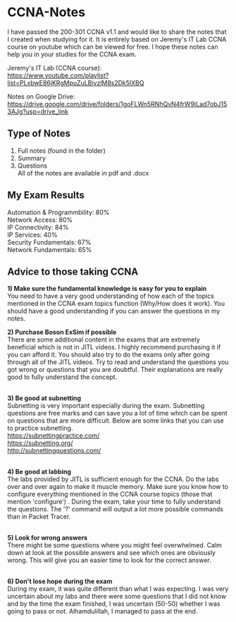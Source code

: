 # CCNA-Notes
I have passed the 200-301 CCNA v1.1 and would like to share the notes that I created when studying for it. It is entirely based on Jeremy's IT Lab CCNA course on youtube which can be viewed for free. I hope these notes can help you in your studies for the CCNA exam. <br>

Jeremy's IT Lab (CCNA course): <br>
https://www.youtube.com/playlist?list=PLxbwE86jKRgMpuZuLBivzlM8s2Dk5lXBQ

Notes on Google Drive: <br>
https://drive.google.com/drive/folders/1goFLWn5RNhQvN4frW9iLad7obJ153AJg?usp=drive_link

## Type of Notes
1) Full notes (found in the folder)
2) Summary
3) Questions
<br> All of the notes are available in pdf and .docx 

## My Exam Results
Automation & Programmbility: 80% <br>
Network Access:              80% <br>
IP Connectivity:             84% <br>
IP Services:                 40% <br>
Security Fundamentals:       67% <br>
Network Fundamentals:        65% <br>


## Advice to those taking CCNA

<b>1) Make sure the fundamental knowledge is easy for you to explain </b><br>
You need to have a very good understanding of how each of the topics mentioned in the CCNA exam topics function (Why/How does it work). You should have a good understanding if you can answer the questions in my notes.

<b>2) Purchase Boson ExSim if possible </b><br>
There are some additional content in the exams that are extremely beneficial which is not in JITL videos. I highly recommend purchasing it if you can afford it. You should also try to do the exams only after going through all of the JITL videos. Try to read and understand the questions you got wrong or questions that you are doubtful. Their explanations are really good to fully understand the concept.<br><br>

<b>3) Be good at subnetting </b><br>
Subnetting is very important especially during the exam. Subnetting questions are free marks and can save you a lot of time which can be spent on questions that are more difficult. Below are some links that you can use to practice subnetting.<br>
https://subnettingpractice.com/ <br>
https://subnetting.org/ <br>
http://subnettingquestions.com/ <br><br>

<b>4) Be good at labbing </b><br>
The labs provided by JITL is sufficient enough for the CCNA. Do the labs over and over again to make it muscle memory. Make sure you know how to configure everything mentioned in the CCNA course topics (those that mention 'configure') . During the exam, take your time to fully understand the questions. The '?' command will output a lot more 
possible commands than in Packet Tracer. <br><br>

<b>5) Look for wrong answers </b><br>
There might be some questions where you might feel overwhelmed. Calm down at look at the possible answers and see which ones are obviously wrong. This will give you an easier time to look for the correct answer.<br><br>

<b>6) Don't lose hope during the exam</b><br>
During my exam, it was quite different than what I was expecting. I was very uncertain about my labs and there were some questions that I did not know and by the time the exam finished, I was uncertain (50-50) whether I was going to pass or not. Alhamdulillah, I managed to pass at the end.
